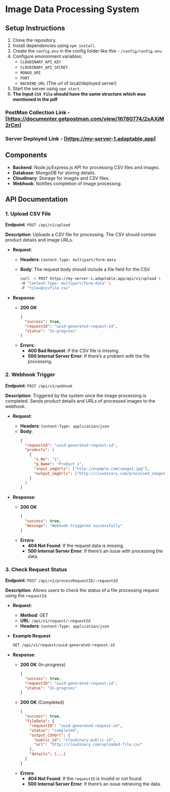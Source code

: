 # Image Data Processing System

## Setup Instructions

1. Clone the repository.
2. Install dependencies using `npm install`.
3. Create the `config.env` in the config folder like this - `/config/config.env`.
4. Configure environment variables:
   - `CLOUDINARY_API_KEY`
   - `CLOUDINARY_API_SECRET`
   - `MONGO_URI`
   - `PORT`
   - `BACKEND_URL` (The url of local/deployed server) 
5. Start the server using `npm start`.
6. **The Input `CSV File` should have the same structure which was mentioned in the pdf**

### PostMan Collection Link - [https://documenter.getpostman.com/view/16780774/2sAXjM2rCm]

### Server Deployed Link - [https://my-server-1.adaptable.app]

## Components

- **Backend**: Node.js/Express.js API for processing CSV files and images.
- **Database**: MongoDB for storing details.
- **Cloudinary**: Storage for images and CSV files.
- **Webhook**: Notifies completion of image processing.

## API Documentation

### **1. Upload CSV File**

**Endpoint**: `POST /api/v1/upload`

**Description**: Uploads a CSV file for processing. The CSV should contain product details and image URLs.

- **Request**:

  - **Headers**: `Content-Type: multipart/form-data`
  - **Body**: The request body should include a file field for the CSV.

    ```bash
    curl -X POST https://my-server-1.adaptable.app/api/v1/upload \
    -H "Content-Type: multipart/form-data" \
    -F "file=@csvfile.csv"
    ```

- **Response**:
  - **200 OK**
    ```json
    {
      "success": true,
      "requestId": "uuid-generated-request-id",
      "status": "In-progress"
    }
    ```
  - **Errors**:
    - **400 Bad Request**: If the CSV file is missing.
    - **500 Internal Server Error**: If there’s a problem with the file processing.

### **2. Webhook Trigger**

**Endpoint**: `POST /api/v1/webhook`

**Description**: Triggered by the system once the image processing is completed. Sends product details and URLs of processed images to the webhook.

- **Request**:

  - **Headers**: `Content-Type: application/json`
  - **Body**:
    ```json
    {
      "requestId": "uuid-generated-request-id",
      "products": [
        {
          "s_No": "1",
          "p_Name": "Product 1",
          "input_imgUrls": ["http://example.com/image1.jpg"],
          "output_imgUrls": ["http://cloudinary.com/processed_image1.jpg"]
        }
      ]
    }
    ```

- **Response**:
  - **200 OK**
    ```json
    {
      "success": true,
      "message": "Webhook triggered successfully"
    }
    ```
  - **Errors**:
    - **404 Not Found**: If the request data is missing.
    - **500 Internal Server Error**: If there’s an issue with processing the data.

### **3. Check Request Status**

**Endpoint**: `POST /api/v1/processRequestID/:requestId`

**Description**: Allows users to check the status of a file processing request using the `requestId`.

- **Request**:

  - **Method**: GET
  - **URL**: `/api/v1/request/:requestId`
  - **Headers**: `Content-Type: application/json`

- **Example Request**:

  ```bash
  GET /api/v1/request/uuid-generated-request-id
  ```

- **Response**:
  - **200 OK** (In-progress)
    ```json
    {
      "success": true,
      "requestID": "uuid-generated-request-id",
      "status": "In-progress"
    }
    ```
  - **200 OK** (Completed)
    ```json
    {
      "success": true,
      "fileData": {
        "requestID": "uuid-generated-request-id",
        "status": "completed",
        "output_CSVUrl": {
          "public_id": "cloudinary-public-id",
          "url": "http://cloudinary.com/uploaded-file.csv"
        },
        "details": [...]
      }
    }
    ```
  - **Errors**:
    - **404 Not Found**: If the `requestID` is invalid or not found.
    - **500 Internal Server Error**: If there’s an issue retrieving the data.
